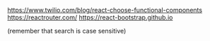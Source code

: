 https://www.twilio.com/blog/react-choose-functional-components
https://reactrouter.com/
https://react-bootstrap.github.io

(remember that search is case sensitive)